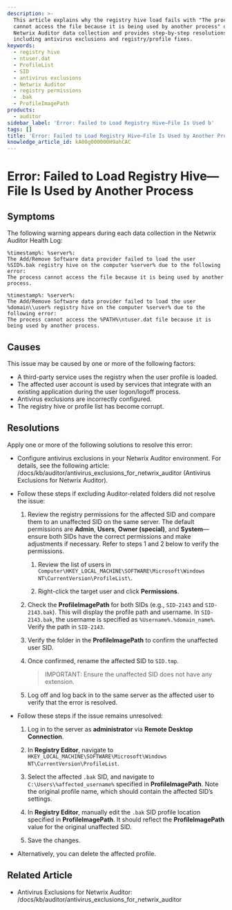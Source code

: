 ```yaml
---
description: >-
  This article explains why the registry hive load fails with "The process
  cannot access the file because it is being used by another process" during
  Netwrix Auditor data collection and provides step-by-step resolutions,
  including antivirus exclusions and registry/profile fixes.
keywords:
  - registry hive
  - ntuser.dat
  - ProfileList
  - SID
  - antivirus exclusions
  - Netwrix Auditor
  - registry permissions
  - .bak
  - ProfileImagePath
products:
  - auditor
sidebar_label: 'Error: Failed to Load Registry Hive—File Is Used b'
tags: []
title: 'Error: Failed to Load Registry Hive—File Is Used by Another Process'
knowledge_article_id: kA00g000000H9ahCAC
---
```


# Error: Failed to Load Registry Hive—File Is Used by Another Process

## Symptoms

The following warning appears during each data collection in the Netwrix Auditor Health Log:

```
%timestamp%: %server%: 
The Add/Remove Software data provider failed to load the user %SID%.bak registry hive on the computer %server% due to the following error:
The process cannot access the file because it is being used by another process.
```

```
%timestamp%: %server%: 
The Add/Remove Software data provider failed to load the user %domain\\user% registry hive on the computer %server% due to the following error:
The process cannot access the %PATH%\ntuser.dat file because it is being used by another process.
```

## Causes

This issue may be caused by one or more of the following factors:

- A third-party service uses the registry when the user profile is loaded.
- The affected user account is used by services that integrate with an existing application during the user logon/logoff process.
- Antivirus exclusions are incorrectly configured.
- The registry hive or profile list has become corrupt.

## Resolutions

Apply one or more of the following solutions to resolve this error:

- Configure antivirus exclusions in your Netwrix Auditor environment. For details, see the following article: /docs/kb/auditor/antivirus_exclusions_for_netwrix_auditor (Antivirus Exclusions for Netwrix Auditor).

- Follow these steps if excluding Auditor-related folders did not resolve the issue:

  1. Review the registry permissions for the affected SID and compare them to an unaffected SID on the same server. The default permissions are **Admin**, **Users**, **Owner (special)**, and **System**—ensure both SIDs have the correct permissions and make adjustments if necessary. Refer to steps 1 and 2 below to verify the permissions.

     1. Review the list of users in `Computer\HKEY_LOCAL_MACHINE\SOFTWARE\Microsoft\Windows NT\CurrentVersion\ProfileList\`.

     2. Right-click the target user and click **Permissions**.

  2. Check the **ProfileImagePath** for both SIDs (e.g., `SID-2143` and `SID-2143.bak`). This will display the profile path and username. In `SID-2143.bak`, the username is specified as `%Username%.%domain_name%`. Verify the path in `SID-2143`.

  3. Verify the folder in the **ProfileImagePath** to confirm the unaffected user SID.

  4. Once confirmed, rename the affected SID to `SID.tmp`.

     > IMPORTANT: Ensure the unaffected SID does not have any extension.

  5. Log off and log back in to the same server as the affected user to verify that the error is resolved.

- Follow these steps if the issue remains unresolved:

  1. Log in to the server as **administrator** via **Remote Desktop Connection**.

  2. In **Registry Editor**, navigate to `HKEY_LOCAL_MACHINE\SOFTWARE\Microsoft\Windows NT\CurrentVersion\ProfileList`.

  3. Select the affected `.bak` SID, and navigate to `C:\Users\%affected_username%` specified in **ProfileImagePath**. Note the original profile name, which should contain the affected SID’s settings.

  4. In **Registry Editor**, manually edit the `.bak` SID profile location specified in **ProfileImagePath**. It should reflect the **ProfileImagePath** value for the original unaffected SID.

  5. Save the changes.

- Alternatively, you can delete the affected profile.

## Related Article

- Antivirus Exclusions for Netwrix Auditor: /docs/kb/auditor/antivirus_exclusions_for_netwrix_auditor
